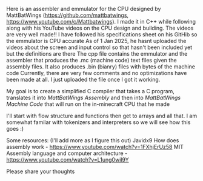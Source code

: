Here is an assembler and emmulator for the CPU designed by MattBatWings (https://github.com/mattbatwings, https://www.youtube.com/c/Mattbatwings).
I made it in C++ while following along with his YouTube videos on the CPU design and building. The videos are very well made!!
I have followed his specifications sheet on his GitHib so the emmulator is CPU accurate
As of 1 Jan 2025, he hasnt uploaded the videos about the screen and input control so that hasn't been included yet but the definitions are there
The cpp file contains the emmulator and the assembler that produces the .mc (machine code) text files given the assembly files. It also produces .bin (bianry) files with bytes of the machine code
Currently, there are very few comments and no optimizations have been made at all. I just uploaded the file once I got it working.

My goal is to create a simplified C compiler that takes a C program, translates it into *MattBatWings Assembly* and then into *MattBatWings Machine Code* that will run on the in-minecraft CPU that he made

I'll start with flow structure and functions then get to arrays and all that. I am somewhat familar with tokenizers and interpreters so we will see how this goes :)

Some resources: (I'll add more as I figure this out)
Javidx9 How does assembly work - https://www.youtube.com/watch?v=1FXhjErUz58
MIT Assembly language and computer architecture - https://www.youtube.com/watch?v=L1ung0wil9Y

Please share your thoughts
